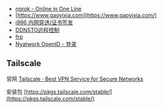 
- [ngrok - Online in One Line](https://ngrok.com/)
- [https://www.gaoyixia.com](https://www.gaoyixia.com/)
- [i996 内网穿透/证书签发](https://www.i996.me/)
- [DDNSTO远程控制](https://www.kooldns.cn/)
- [frp](https://gofrp.org/)
- [Nyatwork OpenID - 登录](https://openid.13a.com/login)

## Tailscale

官网
[Tailscale · Best VPN Service for Secure Networks](https://tailscale.com/)

安装包
[https://pkgs.tailscale.com/stable/](https://pkgs.tailscale.com/stable/)